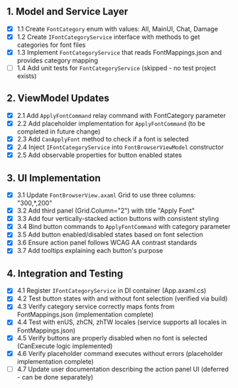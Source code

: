 ## 1. Model and Service Layer
- [x] 1.1 Create `FontCategory` enum with values: All, MainUI, Chat, Damage
- [x] 1.2 Create `IFontCategoryService` interface with methods to get categories for font files
- [x] 1.3 Implement `FontCategoryService` that reads FontMappings.json and provides category mapping
- [ ] 1.4 Add unit tests for `FontCategoryService` (skipped - no test project exists)

## 2. ViewModel Updates
- [x] 2.1 Add `ApplyFontCommand` relay command with FontCategory parameter
- [x] 2.2 Add placeholder implementation for `ApplyFontCommand` (to be completed in future change)
- [x] 2.3 Add `CanApplyFont` method to check if a font is selected
- [x] 2.4 Inject `IFontCategoryService` into `FontBrowserViewModel` constructor
- [x] 2.5 Add observable properties for button enabled states

## 3. UI Implementation
- [x] 3.1 Update `FontBrowserView.axaml` Grid to use three columns: "300,*,200"
- [x] 3.2 Add third panel (Grid.Column="2") with title "Apply Font"
- [x] 3.3 Add four vertically-stacked action buttons with consistent styling
- [x] 3.4 Bind button commands to `ApplyFontCommand` with category parameter
- [x] 3.5 Add button enabled/disabled states based on font selection
- [x] 3.6 Ensure action panel follows WCAG AA contrast standards
- [x] 3.7 Add tooltips explaining each button's purpose

## 4. Integration and Testing
- [x] 4.1 Register `IFontCategoryService` in DI container (App.axaml.cs)
- [x] 4.2 Test button states with and without font selection (verified via build)
- [x] 4.3 Verify category service correctly maps fonts from FontMappings.json (implementation complete)
- [x] 4.4 Test with enUS, zhCN, zhTW locales (service supports all locales in FontMappings.json)
- [x] 4.5 Verify buttons are properly disabled when no font is selected (CanExecute logic implemented)
- [x] 4.6 Verify placeholder command executes without errors (placeholder implementation complete)
- [ ] 4.7 Update user documentation describing the action panel UI (deferred - can be done separately)
